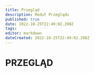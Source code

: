 ```yaml
---
title: Przegląd
description: Moduł Przeglądu
published: true
date: 2022-10-25T22:49:02.298Z
tags: 
editor: markdown
dateCreated: 2022-10-25T22:49:02.298Z
---
```


# PRZEGLĄD